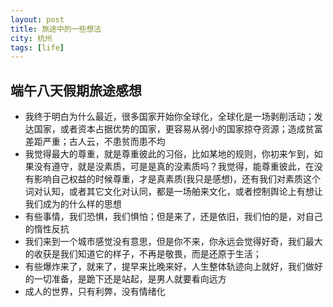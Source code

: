 ```yaml
---
layout: post
title: 旅途中的一些想法
city: 杭州 
tags: [life]
---
```




端午八天假期旅途感想
---------
+ 我终于明白为什么最近，很多国家开始你全球化，全球化是一场剥削活动；发达国家，或者资本占据优势的国家，更容易从弱小的国家掠夺资源；造成贫富差距严重；古人云，不患贫而患不均
+ 我觉得最大的尊重，就是尊重彼此的习俗，比如某地的规则，你初来乍到，如果没有遵守，就是没素质，可是是真的没素质吗？我觉得，能尊重彼此，在没有影响自己权益的时候尊重，才是真素质(我只是感想)，还有我们对素质这个词对认知，或者其它文化对认同，都是一场舶来文化，或者控制舆论上有想让我们成为的什么样的思想
+ 有些事情，我们恐惧，我们惧怕；但是来了，还是依旧，我们怕的是，对自己的惰性反抗
+ 我们来到一个城市感觉没有意思，但是你不来，你永远会觉得好奇，我们最大的收获是我们知道它的样子，不再是敬畏，而是还原于生活；
+ 有些爆炸来了，就来了，提早来比晚来好，人生整体轨迹向上就好，我们做好的一切准备，是跪下还是站起，是男人就要看向远方
+ 成人的世界，只有利弊，没有情绪化
